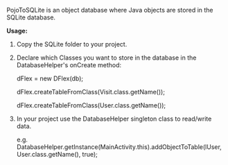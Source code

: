 PojoToSQLite is an object database where Java objects are stored in the SQLite database.

<b>Usage:</b>

1. Copy the SQLite folder to your project.

2. Declare which Classes you want to store in the database in the DatabaseHelper's onCreate method:

	
	dFlex = new DFlex(db);
	
	dFlex.createTableFromClass(Visit.class.getName());
	
	dFlex.createTableFromClass(User.class.getName());



3. In your project use the DatabaseHelper singleton class to read/write data.

	e.g.
	DatabaseHelper.getInstance(MainActivity.this).addObjectToTable(lUser, User.class.getName(), true);

